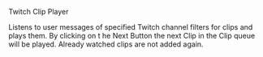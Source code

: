 Twitch Clip Player

Listens to user messages of specified Twitch channel filters for clips and plays them. 
By clicking on t he Next Button the next Clip in the Clip queue will be played.
Already watched clips are not added again.

